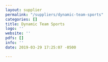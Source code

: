 ```yaml
---
layout: supplier
permalink: "/suppliers/dynamic-team-sports"
categories: []
title: Dynamic Team Sports
logo: ''
website: ''
pdfs: []
info: ''
date: 2019-03-29 17:25:07 -0500

---
```

